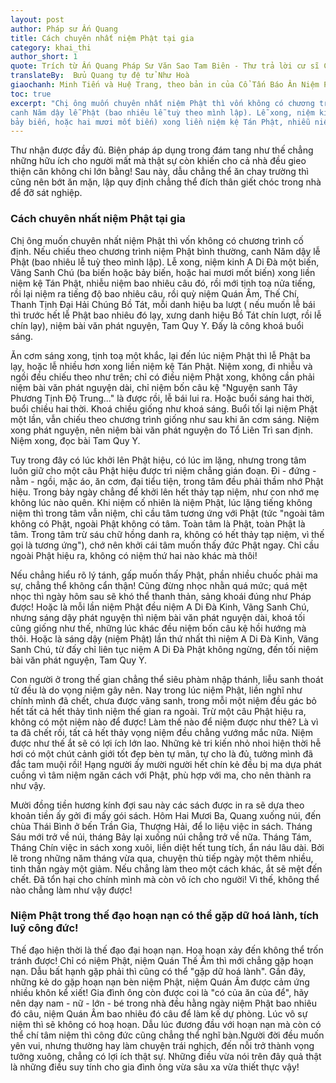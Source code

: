 ```yaml
---
layout: post
author: Pháp sư Ấn Quang
title: Cách chuyên nhất niệm Phật tại gia
category: khai_thi
author_short: 1
quote: Trích từ Ấn Quang Pháp Sư Văn Sao Tam Biên - Thư trả lời cư sĩ Châu Trọng Hoa - thư thứ hai
translateBy:  Bửu Quang tự đệ tử Như Hoà
giaochanh: Minh Tiến và Huệ Trang, theo bản in của Cổ Tấn Báo Ân Niệm Phật Đường, năm 2002.
toc: true
excerpt: "Chị ông muốn chuyên nhất niệm Phật thì vốn không có chương trình cố định. Nếu chiếu theo chương trình niệm Phật bình thường, 
canh Năm dậy lễ Phật (bao nhiêu lễ tuỳ theo mình lập). Lễ xong, niệm kinh A Di Đà một biến, Vãng Sanh Chú (ba biến hoặc 
bảy biến, hoặc hai mươi mốt biến) xong liền niệm kệ Tán Phật, nhiễu niệm bao nhiêu câu đó, rồi mới tịnh toạ nửa tiếng"
---
```


Thư nhận được đầy đủ. Biện pháp áp dụng trong đám tang như thế chẳng những hữu ích cho người mất mà thật sự còn khiến 
cho cả nhà đều gieo thiện căn không chi lớn bằng! Sau này, dẫu chẳng thể ăn chay trường thì cũng nên bớt ăn mặn, lập 
quy định chẳng thể đích thân giết chóc trong nhà để đỡ sát nghiệp. 

### Cách chuyên nhất niệm Phật tại gia 

Chị ông muốn chuyên nhất niệm Phật thì vốn không có chương trình cố định. Nếu chiếu theo chương trình niệm Phật bình thường, 
canh Năm dậy lễ Phật (bao nhiêu lễ tuỳ theo mình lập). Lễ xong, niệm kinh A Di Đà một biến, Vãng Sanh Chú (ba biến hoặc 
bảy biến, hoặc hai mươi mốt biến) xong liền niệm kệ Tán Phật, nhiễu niệm bao nhiêu câu đó, rồi mới tịnh toạ nửa tiếng, rồi 
lại niệm ra tiếng độ bao nhiêu câu, rồi quỳ niệm Quán Âm, Thế Chí, Thanh Tịnh Đại Hải Chúng Bồ Tát, mỗi danh hiệu ba lượt (
nếu muốn lễ bái thì trước hết lễ Phật bao nhiêu đó lạy, xưng danh hiệu Bồ Tát chín lượt, rồi lễ chín lạy), niệm bài văn phát 
nguyện, Tam Quy Y. Đấy là công khoá buổi sáng. 

Ăn cơm sáng xong, tịnh toạ một khắc, lại đến lúc  niệm Phật thì lễ Phật ba lạy, hoặc lễ nhiều hơn xong liền niệm kệ 
Tán Phật. Niệm xong, đi nhiễu và ngồi đều chiếu theo như trên; chỉ có điều niệm Phật xong, không cần phải niệm bài văn phát 
nguyện dài, chỉ niệm bốn câu kệ "Nguyện sanh Tây Phương Tịnh Độ Trung..." là được rồi, lễ bái lui ra. Hoặc buổi sáng hai 
thời, buổi chiều hai thời. Khoá chiều giống như khoá sáng. Buổi tối lại niệm Phật một lần, vẫn chiếu theo chương trình giống 
như sau khi ăn cơm sáng. Niệm xong phát nguyện, nên niệm bài văn phát nguyện do Tổ Liên Trì san định. Niệm xong, đọc bài Tam Quy Y. 

Tuy trong đây có lúc khởi lên Phật hiệu, có lúc im lặng, nhưng trong tâm luôn giữ cho một câu Phật hiệu được trì niệm chẳng 
gián đoạn. Đi - đứng - nằm - ngồi, mặc áo, ăn cơm, đại tiểu tiện, trong tâm đều phải thầm nhớ Phật hiệu. Trong bảy ngày chẳng 
để khởi lên hết thảy tạp niệm, như con nhớ mẹ không lúc nào quên. Khi niệm cố nhiên là niệm Phật, lúc lặng tiếng không niệm 
thì trong tâm vẫn niệm, chỉ cầu tâm tương ứng với Phật (tức "ngoài tâm không có Phật, ngoài Phật không có tâm. Toàn tâm là Phật, 
toàn Phật là tâm. Trong tâm trừ sáu chữ hồng danh ra, không có hết thảy tạp niệm, vì thế gọi là tương ứng"), chớ nên khởi cái tâm 
muốn thấy đức Phật ngay. Chỉ cầu ngoài Phật hiệu ra, không có niệm thứ hai nào khác mà thôi!

Nếu chẳng hiểu rõ lý tánh, gấp muốn thấy Phật, phần nhiều chuốc phải ma sự, chẳng thể không cẩn thận! Cũng đừng nhọc nhằn quá mức; 
quá mệt nhọc thì ngày hôm sau sẽ khó thể thanh thản, sảng khoái đúng như Pháp được! Hoặc là mỗi lần niệm Phật đều niệm 
A Di Đà Kinh, Vãng Sanh Chú, nhưng sáng dậy phát nguyện thì niệm bài văn phát nguyện dài, khoá tối cũng giống như thế, những lúc khác 
đều niệm bốn câu kệ hồi hướng mà thôi. Hoặc là sáng dậy (niệm Phật) lần thứ nhất thì niệm A Di Đà Kinh, Vãng Sanh Chú, từ đấy chỉ 
liên tục niệm A Di Đà Phật không ngừng, đến tối niệm bài văn phát nguyện, Tam Quy Y. 

Con người ở trong thế gian chẳng thể siêu phàm nhập thánh, liễu sanh thoát tử đều là do vọng niệm gây nên. Nay trong lúc niệm 
Phật, liền nghĩ như chính mình đã chết, chưa được vãng sanh, trong mỗi một niệm đều gác bỏ hết tất cả hết thảy tình niệm thế gian ra ngoài. 
Trừ một câu Phật hiệu ra, không có một niệm nào để được! Làm thế nào để niệm được như thê? Là vì ta đã chết rồi, tất cả hết thảy 
vọng niệm đều chẳng vướng mắc nữa. Niệm được như thế ắt sẽ có lợi ích lớn lao. Những kẻ tri kiến nhỏ nhoi hiện thời hễ hơi có một chút 
cảnh giới tốt đẹp bèn tự mãn, tự cho là đủ, tưởng mình đã đắc tam muội rồi! Hạng người ấy mười người hết chín kẻ đều bị ma dựa 
phát cuồng vì tâm niệm ngăn cách với Phật, phù hợp với ma, cho nên thành ra như vậy. 


Mười đồng tiền hương kính đợi sau này các sách được in ra sẽ dựa theo khoản tiền ấy gởi đi mấy gói sách. Hôm Hai Mươi Ba, Quang xuống núi, 
đến chùa Thái Bình ở bến Trần Gia, Thượng Hải, để lo liệu việc in sách. Tháng Sáu mới trở về núi, tháng Bảy lại xuống núi chẳng 
trở về nữa. Tháng Tám, Tháng Chín việc in sách xong xuôi, liền diệt hết tung tích, ẩn náu lâu dài. Bởi lẽ trong những năm tháng 
vừa qua, chuyện thù tiếp ngày một thêm nhiều, tinh thần ngày một giảm. Nếu chẳng làm theo một cách khác, ắt sẽ mệt đến chết. Đã tổn 
hại cho chính mình mà còn vô ích cho người! Vì thế, không thể nào chẳng làm như vậy được!

### Niệm Phật trong thế đạo hoạn nạn có thể gặp dữ hoá lành, tích luỹ công đức! 

Thế đạo hiện thời là thế đạo đại hoạn nạn. Hoạ hoạn xảy đến không thể trốn tránh được! Chỉ có niệm Phật, niệm Quán Thế Âm thì 
mới chẳng gặp hoạn nạn. Dẫu bất hạnh gặp phải thì cũng có thể "gặp dữ hoá lành". Gần đây, những kẻ do gặp hoạn nạn bèn niệm 
Phật, niệm Quán Âm được cảm ứng nhiều khôn kể xiết! Gia đình ông còn được coi là "có của ăn của để", hãy nên dạy nam - nữ - lớn - bé trong nhà 
đều hằng ngày niệm Phật bao nhiêu đó câu, niệm Quán Âm bao nhiêu đó câu để làm kế dự phòng. Lúc vô sự niệm thì sẽ không có hoạ hoạn. 
Dẫu lúc đương đầu với hoạn nạn mà còn có thể chí tâm niệm thì công đức cũng chẳng thể nghĩ bàn.Người đời đều muốn yên vui, nhưng 
thường hay làm chuyện trái nghịch, đến nỗi trở thành vọng tưởng xuông, chẳng có lợi ích thật sự. Những điều vừa nói trên đây quả thật 
là những điều suy tính cho gia đình ông vừa sâu xa vừa thiết thực vậy!
